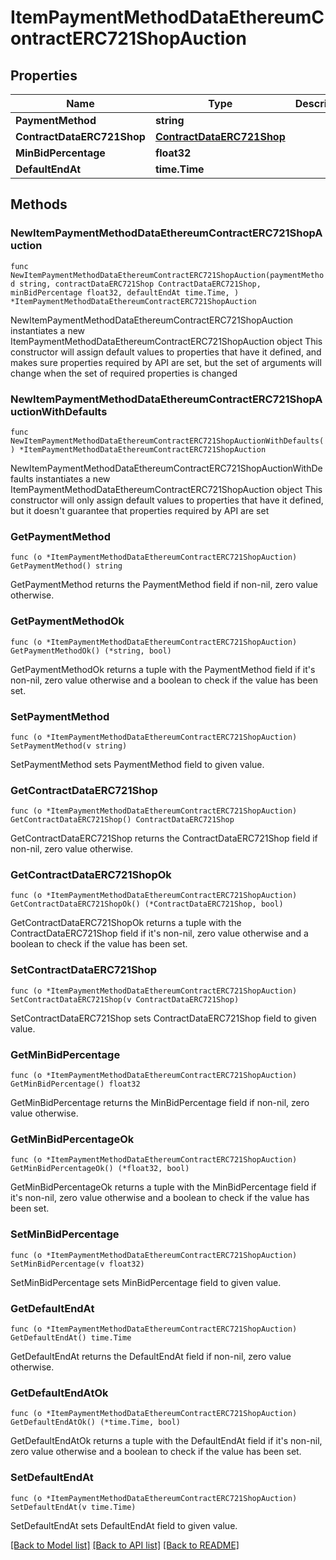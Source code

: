 # ItemPaymentMethodDataEthereumContractERC721ShopAuction

## Properties

Name | Type | Description | Notes
------------ | ------------- | ------------- | -------------
**PaymentMethod** | **string** |  | 
**ContractDataERC721Shop** | [**ContractDataERC721Shop**](ContractDataERC721Shop.md) |  | 
**MinBidPercentage** | **float32** |  | 
**DefaultEndAt** | **time.Time** |  | 

## Methods

### NewItemPaymentMethodDataEthereumContractERC721ShopAuction

`func NewItemPaymentMethodDataEthereumContractERC721ShopAuction(paymentMethod string, contractDataERC721Shop ContractDataERC721Shop, minBidPercentage float32, defaultEndAt time.Time, ) *ItemPaymentMethodDataEthereumContractERC721ShopAuction`

NewItemPaymentMethodDataEthereumContractERC721ShopAuction instantiates a new ItemPaymentMethodDataEthereumContractERC721ShopAuction object
This constructor will assign default values to properties that have it defined,
and makes sure properties required by API are set, but the set of arguments
will change when the set of required properties is changed

### NewItemPaymentMethodDataEthereumContractERC721ShopAuctionWithDefaults

`func NewItemPaymentMethodDataEthereumContractERC721ShopAuctionWithDefaults() *ItemPaymentMethodDataEthereumContractERC721ShopAuction`

NewItemPaymentMethodDataEthereumContractERC721ShopAuctionWithDefaults instantiates a new ItemPaymentMethodDataEthereumContractERC721ShopAuction object
This constructor will only assign default values to properties that have it defined,
but it doesn't guarantee that properties required by API are set

### GetPaymentMethod

`func (o *ItemPaymentMethodDataEthereumContractERC721ShopAuction) GetPaymentMethod() string`

GetPaymentMethod returns the PaymentMethod field if non-nil, zero value otherwise.

### GetPaymentMethodOk

`func (o *ItemPaymentMethodDataEthereumContractERC721ShopAuction) GetPaymentMethodOk() (*string, bool)`

GetPaymentMethodOk returns a tuple with the PaymentMethod field if it's non-nil, zero value otherwise
and a boolean to check if the value has been set.

### SetPaymentMethod

`func (o *ItemPaymentMethodDataEthereumContractERC721ShopAuction) SetPaymentMethod(v string)`

SetPaymentMethod sets PaymentMethod field to given value.


### GetContractDataERC721Shop

`func (o *ItemPaymentMethodDataEthereumContractERC721ShopAuction) GetContractDataERC721Shop() ContractDataERC721Shop`

GetContractDataERC721Shop returns the ContractDataERC721Shop field if non-nil, zero value otherwise.

### GetContractDataERC721ShopOk

`func (o *ItemPaymentMethodDataEthereumContractERC721ShopAuction) GetContractDataERC721ShopOk() (*ContractDataERC721Shop, bool)`

GetContractDataERC721ShopOk returns a tuple with the ContractDataERC721Shop field if it's non-nil, zero value otherwise
and a boolean to check if the value has been set.

### SetContractDataERC721Shop

`func (o *ItemPaymentMethodDataEthereumContractERC721ShopAuction) SetContractDataERC721Shop(v ContractDataERC721Shop)`

SetContractDataERC721Shop sets ContractDataERC721Shop field to given value.


### GetMinBidPercentage

`func (o *ItemPaymentMethodDataEthereumContractERC721ShopAuction) GetMinBidPercentage() float32`

GetMinBidPercentage returns the MinBidPercentage field if non-nil, zero value otherwise.

### GetMinBidPercentageOk

`func (o *ItemPaymentMethodDataEthereumContractERC721ShopAuction) GetMinBidPercentageOk() (*float32, bool)`

GetMinBidPercentageOk returns a tuple with the MinBidPercentage field if it's non-nil, zero value otherwise
and a boolean to check if the value has been set.

### SetMinBidPercentage

`func (o *ItemPaymentMethodDataEthereumContractERC721ShopAuction) SetMinBidPercentage(v float32)`

SetMinBidPercentage sets MinBidPercentage field to given value.


### GetDefaultEndAt

`func (o *ItemPaymentMethodDataEthereumContractERC721ShopAuction) GetDefaultEndAt() time.Time`

GetDefaultEndAt returns the DefaultEndAt field if non-nil, zero value otherwise.

### GetDefaultEndAtOk

`func (o *ItemPaymentMethodDataEthereumContractERC721ShopAuction) GetDefaultEndAtOk() (*time.Time, bool)`

GetDefaultEndAtOk returns a tuple with the DefaultEndAt field if it's non-nil, zero value otherwise
and a boolean to check if the value has been set.

### SetDefaultEndAt

`func (o *ItemPaymentMethodDataEthereumContractERC721ShopAuction) SetDefaultEndAt(v time.Time)`

SetDefaultEndAt sets DefaultEndAt field to given value.



[[Back to Model list]](../README.md#documentation-for-models) [[Back to API list]](../README.md#documentation-for-api-endpoints) [[Back to README]](../README.md)


